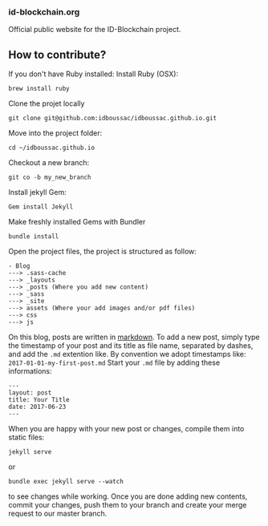 ### id-blockchain.org


Official public website for the ID-Blockchain project.


## How to contribute?
If you don't have Ruby installed: Install Ruby (OSX):
```
brew install ruby
```
Clone the projet locally
```
git clone git@github.com:idboussac/idboussac.github.io.git
```
Move into the project folder:
```
cd ~/idboussac.github.io
```
Checkout a new branch:
```
git co -b my_new_branch
```
Install jekyll Gem:
```
Gem install Jekyll
```
Make freshly installed Gems with Bundler
```
bundle install
```
Open the project files, the project is structured as follow:
```
- Blog
---> .sass-cache
---> _layouts
---> _posts (Where you add new content)
---> _sass
---> _site
---> assets (Where your add images and/or pdf files)
---> css
---> js
```
On this blog, posts are written in [markdown](https://github.com/adam-p/markdown-here/wiki/Markdown-Cheatsheet). To add a new post, simply type the timestamp of your post and its title as file name, separated by dashes, and add the `.md` extention like. By convention we adopt timestamps like: `2017-01-01-my-first-post.md`
Start your `.md` file by adding these informations:
```
---
layout: post
title: Your Title
date: 2017-06-23
---
```
When you are happy with your new post or changes, compile them into static files:
```
jekyll serve
```
or
```
bundle exec jekyll serve --watch
```
to see changes while working.
Once you are done adding new contents, commit your changes, push them to your branch and create your merge request to our master branch.


